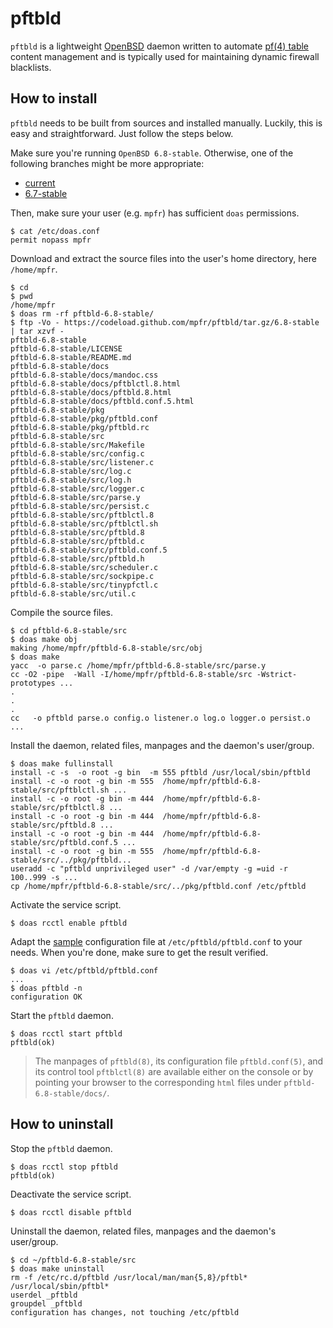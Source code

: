 # pftbld

`pftbld` is a lightweight [OpenBSD](https://www.openbsd.org) daemon written to automate [pf(4) table](http://man.openbsd.org/pf.conf#TABLES) content management and is typically used for maintaining dynamic firewall blacklists.

## How to install

`pftbld` needs to be built from sources and installed manually. Luckily, this is easy and straightforward. Just follow the steps below.

Make sure you're running `OpenBSD 6.8-stable`. Otherwise, one of the following branches might be more appropriate:
* [current](https://github.com/mpfr/pftbld)
* [6.7-stable](https://github.com/mpfr/pftbld/tree/6.7-stable)

Then, make sure your user (e.g. `mpfr`) has sufficient `doas` permissions.

```
$ cat /etc/doas.conf
permit nopass mpfr
```

Download and extract the source files into the user's home directory, here `/home/mpfr`.

```
$ cd
$ pwd
/home/mpfr
$ doas rm -rf pftbld-6.8-stable/
$ ftp -Vo - https://codeload.github.com/mpfr/pftbld/tar.gz/6.8-stable | tar xzvf -
pftbld-6.8-stable
pftbld-6.8-stable/LICENSE
pftbld-6.8-stable/README.md
pftbld-6.8-stable/docs
pftbld-6.8-stable/docs/mandoc.css
pftbld-6.8-stable/docs/pftblctl.8.html
pftbld-6.8-stable/docs/pftbld.8.html
pftbld-6.8-stable/docs/pftbld.conf.5.html
pftbld-6.8-stable/pkg
pftbld-6.8-stable/pkg/pftbld.conf
pftbld-6.8-stable/pkg/pftbld.rc
pftbld-6.8-stable/src
pftbld-6.8-stable/src/Makefile
pftbld-6.8-stable/src/config.c
pftbld-6.8-stable/src/listener.c
pftbld-6.8-stable/src/log.c
pftbld-6.8-stable/src/log.h
pftbld-6.8-stable/src/logger.c
pftbld-6.8-stable/src/parse.y
pftbld-6.8-stable/src/persist.c
pftbld-6.8-stable/src/pftblctl.8
pftbld-6.8-stable/src/pftblctl.sh
pftbld-6.8-stable/src/pftbld.8
pftbld-6.8-stable/src/pftbld.c
pftbld-6.8-stable/src/pftbld.conf.5
pftbld-6.8-stable/src/pftbld.h
pftbld-6.8-stable/src/scheduler.c
pftbld-6.8-stable/src/sockpipe.c
pftbld-6.8-stable/src/tinypfctl.c
pftbld-6.8-stable/src/util.c
```

Compile the source files.

```
$ cd pftbld-6.8-stable/src
$ doas make obj
making /home/mpfr/pftbld-6.8-stable/src/obj
$ doas make
yacc  -o parse.c /home/mpfr/pftbld-6.8-stable/src/parse.y
cc -O2 -pipe  -Wall -I/home/mpfr/pftbld-6.8-stable/src -Wstrict-prototypes ...
.
.
.
cc   -o pftbld parse.o config.o listener.o log.o logger.o persist.o ...
```

Install the daemon, related files, manpages and the daemon's user/group.

```
$ doas make fullinstall
install -c -s  -o root -g bin  -m 555 pftbld /usr/local/sbin/pftbld
install -c -o root -g bin -m 555  /home/mpfr/pftbld-6.8-stable/src/pftblctl.sh ...
install -c -o root -g bin -m 444  /home/mpfr/pftbld-6.8-stable/src/pftblctl.8 ...
install -c -o root -g bin -m 444  /home/mpfr/pftbld-6.8-stable/src/pftbld.8 ...
install -c -o root -g bin -m 444  /home/mpfr/pftbld-6.8-stable/src/pftbld.conf.5 ...
install -c -o root -g bin -m 555  /home/mpfr/pftbld-6.8-stable/src/../pkg/pftbld...
useradd -c "pftbld unprivileged user" -d /var/empty -g =uid -r 100..999 -s ...
cp /home/mpfr/pftbld-6.8-stable/src/../pkg/pftbld.conf /etc/pftbld
```

Activate the service script.

```
$ doas rcctl enable pftbld
```

Adapt the [sample](pkg/pftbld.conf) configuration file at `/etc/pftbld/pftbld.conf` to your needs. When you're done, make sure to get the result verified.

```
$ doas vi /etc/pftbld/pftbld.conf
...
$ doas pftbld -n
configuration OK
```

Start the `pftbld` daemon.

```
$ doas rcctl start pftbld
pftbld(ok)
```

> The manpages of `pftbld(8)`, its configuration file `pftbld.conf(5)`, and its control tool `pftblctl(8)` are available either on the console or by pointing your browser to the corresponding `html` files under `pftbld-6.8-stable/docs/`.

## How to uninstall

Stop the `pftbld` daemon.

```
$ doas rcctl stop pftbld
pftbld(ok)
```

Deactivate the service script.

```
$ doas rcctl disable pftbld
```

Uninstall the daemon, related files, manpages and the daemon's user/group.

```
$ cd ~/pftbld-6.8-stable/src
$ doas make uninstall
rm -f /etc/rc.d/pftbld /usr/local/man/man{5,8}/pftbl* /usr/local/sbin/pftbl*
userdel _pftbld
groupdel _pftbld
configuration has changes, not touching /etc/pftbld
```
